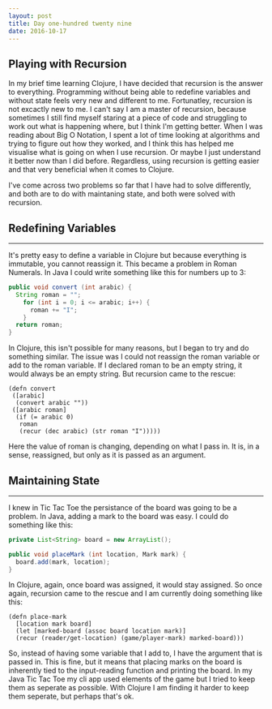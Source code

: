 ```yaml
---
layout: post
title: Day one-hundred twenty nine
date: 2016-10-17
---
```


Playing with Recursion
--------

In my brief time learning Clojure, I have decided that recursion is the answer to everything.  Programming without being able to redefine variables and without state feels very new and different to me.  Fortunatley, recursion is not excactly new to me.  I can't say I am a master of recursion, because sometimes I still find myself staring at a piece of code and struggling to work out what is happening where, but I think I'm getting better.  When I was reading about Big O Notation, I spent a lot of time looking at algorithms and trying to figure out how they worked, and I think this has helped me visualise what is going on when I use recursion.  Or maybe I just understand it better now than I did before.  Regardless, using recursion is getting easier and that very beneficial when it comes to Clojure.  

I've come across two problems so far that I have had to solve differently, and both are to do with maintaning state, and both were solved with recursion.

## Redefining Variables
---------------

It's pretty easy to define a variable in Clojure but because everything is immutable, you cannot reassign it.  This became a problem in Roman Numerals.  In Java I could write something like this for numbers up to 3:

```java
public void convert (int arabic) {
  String roman = "";
    for (int i = 0; i <= arabic; i++) {
      roman += "I";
    }
  return roman;
}
```

In Clojure, this isn't possible for many reasons, but I began to try and do something similar.  The issue was I could not reassign the roman variable or add to the roman variable.  If I declared roman to be an empty string, it would always be an empty string.  But recursion came to the rescue:

```
(defn convert
 ([arabic]
  (convert arabic ""))
 ([arabic roman]
  (if (= arabic 0)
   roman
   (recur (dec arabic) (str roman "I")))))
```

Here the value of roman is changing, depending on what I pass in.  It is, in a sense, reassigned, but only as it is passed as an argument.


## Maintaining State
-----------------

I knew in Tic Tac Toe the persistance of the board was going to be a problem.  In Java, adding a mark to the board was easy.  I could do something like this:

```java
private List<String> board = new ArrayList();

public void placeMark (int location, Mark mark) {
  board.add(mark, location);
}
```

In Clojure, again, once board was assigned, it would stay assigned.  So once again, recursion came to the rescue and I am currently doing something like this:

```
(defn place-mark
  [location mark board]
  (let [marked-board (assoc board location mark)]
  (recur (reader/get-location) (game/player-mark) marked-board)))
```

So, instead of having some variable that I add to, I have the argument that is passed in.  This is fine, but it means that placing marks on the board is inherently tied to the input-reading function and printing the board.  In my Java Tic Tac Toe my cli app used elements of the game but I tried to keep them as seperate as possible.  With Clojure I am finding it harder to keep them seperate, but perhaps that's ok.


